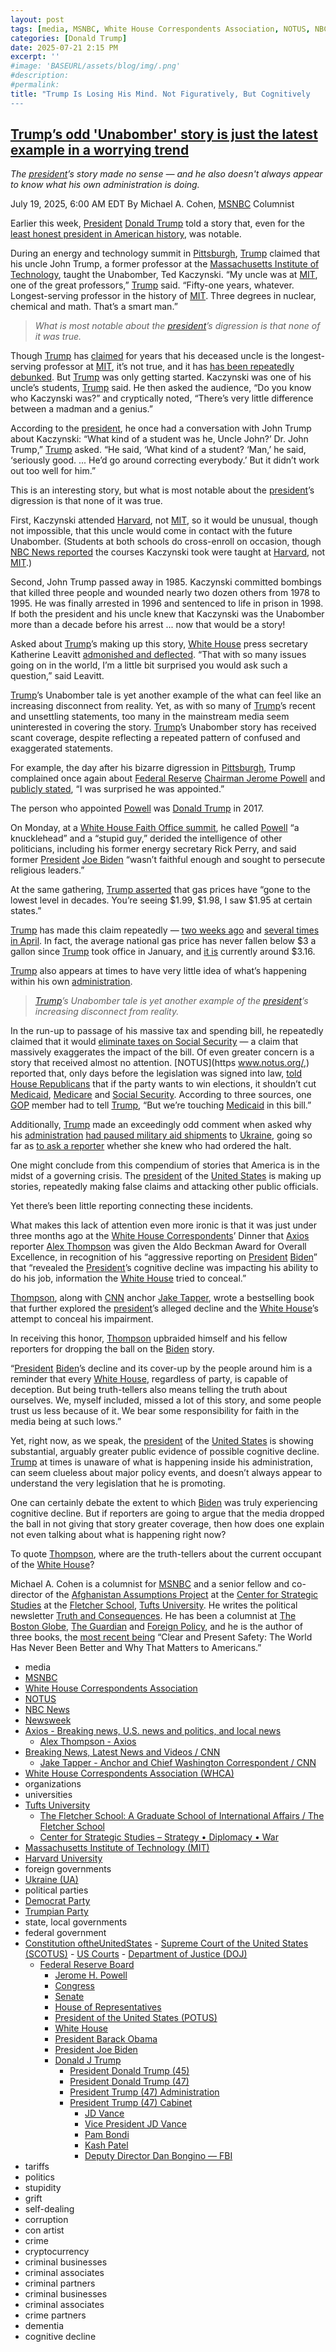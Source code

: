 ```yaml
---
layout: post
tags: [media, MSNBC, White House Correspondents Association, NOTUS, NBC News, Newsweek, Axios - Breaking news U.S. news and politics and local news, Alex Thompson - Axios, Breaking News Latest News and Videos / CNN, Jake Tapper - Anchor and Chief Washington Correspondent / CNN, White House Correspondents Association (WHCA), organizations, universities, Tufts University, The Fletcher School –  A Graduate School of International Affairs / The Fletcher School, Center for Strategic Studies – Strategy • Diplomacy • War, Massachusetts Institute of Technology (MIT), Harvard University, foreign governments, Ukraine (UA), political parties, Democrat Party, Trumpian Party, state local governments, federal government, Constitution oftheUnitedStates,  Supreme Court of the United States (SCOTUS),  US Courts,  Department of Justice (DOJ), Federal Reserve Board, Jerome H. Powell, Congress, Senate, House of Representatives, President of the United States (POTUS), White House, President Barack Obama, President Joe Biden, Donald J Trump, President Donald Trump (45), President Donald Trump (47), President Trump (47) Administration, President Trump (47) Cabinet, JD Vance, Vice President JD Vance, Pam Bondi, Kash Patel, Deputy Director Dan Bongino — FBI, tariffs, politics, stupidity, grift, self-dealing, corruption, con artist, crime, cryptocurrency, criminal businesses, criminal associates, criminal partners, criminal businesses, criminal associates, crime partners, dementia, cognitive decline]
categories: [Donald Trump]
date: 2025-07-21 2:15 PM
excerpt: ''
#image: 'BASEURL/assets/blog/img/.png'
#description:
#permalink:
title: "Trump Is Losing His Mind. Not Figuratively, But Cognitively
---
```



## [Trump’s odd 'Unabomber' story is just the latest example in a worrying trend](https://www.msnbc.com/opinion/msnbc-opinion/trump-unabomber-story-biden-cognitive-decline-rcna219453)

*The [president](https://www.whitehouse.gov/)’s story made no sense — and he also doesn't always appear to know what his own administration is doing.*

July 19, 2025, 6:00 AM EDT
By Michael A. Cohen, [MSNBC](https;//www.msnbc.com/) Columnist

Earlier this week, [President](https://www.whitehouse.gov/) [Donald Trump](https://www.donaldjtrump.com/) told a story that, even for the [least honest president in American history](https://www.washingtonpost.com/politics/2021/01/24/trumps-false-or-misleading-claims-total-30573-over-four-years/), was notable.

During an energy and technology summit in [Pittsburgh](https://www.pittsburghpa.gov/), [Trump](https://www.donaldjtrump.com/) claimed that his uncle John Trump, a former professor at the [Massachusetts Institute of Technology](https://www.mit.edu/), taught the Unabomber, Ted Kaczynski. “My uncle was at [MIT](https://www.mit.edu/), one of the great professors,” [Trump](https://www.donaldjtrump.com/) said. “Fifty-one years, whatever. Longest-serving professor in the history of [MIT](https://www.mit.edu/). Three degrees in nuclear, chemical and math. That’s a smart man.”

> *What is most notable about the [president](https://www.whitehouse.gov/)’s digression is that none of it was true.*

Though [Trump](https://www.donaldjtrump.com/) has [claimed](https://www.thedailybeast.com/trump-spins-up-wildly-unbelievable-family-link-to-unabomber/) for years that his deceased uncle is the longest-serving professor at [MIT](https://www.mit.edu/), it’s not true, and it has [has been repeatedly debunked](https://www.newsweek.com/fact-check-trump-claims-uncle-longest-serving-professor-mit-1864991?). But [Trump](https://www.donaldjtrump.com/) was only getting started. Kaczynski was one of his uncle’s students, [Trump](https://www.donaldjtrump.com/) said. He then asked the audience, “Do you know who Kaczynski was?” and cryptically noted, “There’s very little difference between a madman and a genius.”

According to the [president](https://www.whitehouse.gov/), he once had a conversation with John Trump about Kaczynski: “What kind of a student was he, Uncle John?’ Dr. John Trump,” [Trump](https://www.donaldjtrump.com/) asked. “He said, ‘What kind of a student? ‘Man,’ he said, ‘seriously good. ... He’d go around correcting everybody.’ But it didn’t work out too well for him.”

This is an interesting story, but what is most notable about the [president](https://www.whitehouse.gov/)’s digression is that none of it was true.

First, Kaczynski attended [Harvard](https://www.harvard.edu/), not [MIT](https://www.mit.edu/), so it would be unusual, though not impossible, that this uncle would come in contact with the future Unabomber. (Students at both schools do cross-enroll on occasion, though [NBC News reported](https://www.nbcnews.com/politics/trump-administration/live-blog/trump-mike-waltz-tariffs-immigration-arizona-grijalva-live-updates-rcna218470/rcrd85057?canonicalCard=true) the courses Kaczynski took were taught at [Harvard](https://www.harvard.edu/), not [MIT](https://www.mit.edu/).)

Second, John Trump passed away in 1985. Kaczynski committed bombings that killed three people and wounded nearly two dozen others from 1978 to 1995. He was finally arrested in 1996 and sentenced to life in prison in 1998. If both the president and his uncle knew that Kaczynski was the Unabomber more than a decade before his arrest ... now that would be a story!

Asked about [Trump](https://www.donaldjtrump.com/)’s making up this story, [White House](https://www.whitehouse.gov/) press secretary Katherine Leavitt [admonished and deflected](https://bsky.app/profile/atrupar.com/post/3lu6jtryhez2q). “That with so many issues going on in the world, I’m a little bit surprised you would ask such a question,” said Leavitt.

[Trump](https://www.donaldjtrump.com/)’s Unabomber tale is yet another example of the what can feel like an increasing disconnect from reality. Yet, as with so many of [Trump](https://www.donaldjtrump.com/)’s recent and unsettling statements, too many in the mainstream media seem uninterested in covering the story. [Trump](https://www.donaldjtrump.com/)’s Unabomber story has received scant coverage, despite reflecting a repeated pattern of confused and exaggerated statements.

For example, the day after his bizarre digression in [Pittsburgh](https://www.pittsburghpa.gov/), Trump complained once again about [Federal Reserve](https://www.federalreserve.gov/) [Chairman Jerome Powell](https://www.federalreserve.gov/aboutthefed/bios/board/powell.htm) and [publicly stated](https://x.com/atrupar/status/1945513122795553257), “I was surprised he was appointed.”

The person who appointed [Powell](https://www.federalreserve.gov/aboutthefed/bios/board/powell.htm) was [Donald Trump](https://www.donaldjtrump.com/) in 2017.

On Monday, at a [White House Faith Office summit](https://abcnews.go.com/Politics/faith-office-luncheon-trump-talks-gas-prices-transgender/story?id=123746594), he called [Powell](https://www.federalreserve.gov/aboutthefed/bios/board/powell.htm) “a knucklehead” and a “stupid guy,” derided the intelligence of other politicians, including his former energy secretary Rick Perry, and said former [President](https://www.whitehouse.gov/) [Joe Biden](https://bidenwhitehouse.archives.gov/) “wasn’t faithful enough and sought to persecute religious leaders.”

At the same gathering, [Trump asserted](https://x.com/atrupar/status/1944813197904535656) that gas prices have “gone to the lowest level in decades. You’re seeing \$1.99, \$1.98, I saw \$1.95 at certain states.”

[Trump](https://www.donaldjtrump.com/) has made this claim repeatedly — [two weeks ago](https://www.cnn.com/2025/05/02/politics/gas-prices-trump-fact-check) and [several times in April](https://www.cnn.com/2025/05/02/politics/gas-prices-trump-fact-check). In fact, the average national gas price has never fallen below \$3 a gallon since [Trump](https://www.donaldjtrump.com/) took office in January, and [it is](https://gasprices.aaa.com/) currently around \$3.16.

[Trump](https://www.donaldjtrump.com/) also appears at times to have very little idea of what’s happening within his own [administration](https://www.whitehouse.gov/administration/).

> *[Trump](https://www.donaldjtrump.com/)’s Unabomber tale is yet another example of the [president](https://www.whitehouse.gov/)’s increasing disconnect from reality.*

In the run-up to passage of his massive tax and spending bill, he repeatedly claimed that it would [eliminate taxes on Social Security](https://www.politifact.com/factchecks/2025/jun/30/donald-trump/trump-tax-social-security-reconciliation-bill/?) — a claim that massively exaggerates the impact of the bill. Of even greater concern is a story that received almost no attention. [NOTUS](https www.notus.org/,) reported that, only days before the legislation was signed into law, [told House Republicans](https://www.notus.org/congress/reconciliation-timeline-slipping-trump) that if the party wants to win elections, it shouldn’t cut [Medicaid](https://www.medicaid.gov/), [Medicare](https://www.medicare.gov/) and [Social Security](https://www.ssa.gov/). According to three sources, one [GOP](https://www.gop.com/) member had to tell [Trump](https://www.donaldjtrump.com/), “But we’re touching [Medicaid](https://www.medicaid.gov/) in this bill.”

Additionally, [Trump](https://www.donaldjtrump.com/) made an exceedingly odd comment when asked why his [administration](https://www.whitehouse.gov/administration/) [had paused military aid shipments](https://www.newsweek.com/trump-reacts-ukraine-weapons-pause-i-would-know-watch-video-2096851) to [Ukraine](https://www.gov.ua/), going so far as [to ask a reporter](https://www.cnn.com/2025/07/08/politics/video/collins-trump-ukraine-weapons-pause-digvid) whether she knew who had ordered the halt.

One might conclude from this compendium of stories that America is in the midst of a governing crisis. The [president](https://www.whitehouse.gov/) of the [United States](https://www.usa.gov/) is making up stories, repeatedly making false claims and attacking other public officials.

Yet there’s been little reporting connecting these incidents.

What makes this lack of attention even more ironic is that it was just under three months ago at the [White House Correspondents](https://whca.press/)’ Dinner that [Axios](https://www.axios.com/) reporter [Alex Thompson](https://www.axios.com/authors/athompson) was given the Aldo Beckman Award for Overall Excellence, in recognition of his “aggressive reporting on [President](https://www.whitehouse.gov/) [Biden](https://bidenwhitehouse.archives.gov/)” that “revealed the [President](https://www.whitehouse.gov/)’s cognitive decline was impacting his ability to do his job, information the [White House](https://www.whitehouse.gov/) tried to conceal.”

[Thompson](https://www.axios.com/authors/athompson), along with [CNN](https://www.cnn.com/) anchor [Jake Tapper](https://www.cnn.com/profiles/jake-tapper-profile#about), wrote a bestselling book that further explored the [president](https://www.whitehouse.gov/)’s alleged decline and the [White House](https://www.whitehouse.gov/)’s attempt to conceal his impairment.

In receiving this honor, [Thompson](https://www.axios.com/authors/athompson) upbraided himself and his fellow reporters for dropping the ball on the [Biden](https://bidenwhitehouse.archives.gov/) story.

“[President](https://www.whitehouse.gov/) [Biden](https://bidenwhitehouse.archives.gov/)’s decline and its cover-up by the people around him is a reminder that every [White House](https://www.whitehouse.gov/), regardless of party, is capable of deception. But being truth-tellers also means telling the truth about ourselves. We, myself included, missed a lot of this story, and some people trust us less because of it. We bear some responsibility for faith in the media being at such lows.”

Yet, right now, as we speak, the [president](https://www.whitehouse.gov/) of the [United States](https://www.usa.gov/) is showing substantial, arguably greater public evidence of possible cognitive decline. [Trump](https://www.donaldjtrump.com/) at times is unaware of what is happening inside his administration, can seem clueless about major policy events, and doesn’t always appear to understand the very legislation that he is promoting.

One can certainly debate the extent to which [Biden](https://bidenwhitehouse.archives.gov/) was truly experiencing cognitive decline. But if reporters are going to argue that the media dropped the ball in not giving that story greater coverage, then how does one explain not even talking about what is happening right now?

To quote [Thompson](https://www.axios.com/authors/athompson), where are the truth-tellers about the current occupant of the [White House](https://www.whitehouse.gov/)?

Michael A. Cohen is a columnist for [MSNBC](https;//www.msnbc.com/) and a senior fellow and co-director of the [Afghanistan Assumptions Project](https://sites.tufts.edu/css/?page_id=1510) at the [Center for Strategic Studies](https://sites.tufts.edu/css/) at the [Fletcher School](https://fletcher.tufts.edu/), [Tufts University](,https://www.tufts.edu/). He writes the political newsletter [Truth and Consequences](https://urldefense.com/v3/__https://truthandcons.substack.com/__;!!PIZeeW5wscynRQ!u_XKZjv-lWH23z1mnHythaCOP6PFQIIYCwx9LK8Bsf1E8Fq24bv3BUSOnMKMGac4phxnOcJrub5z8w_Bku4b2cg$). He has been a columnist at [The Boston Globe](https://www.bostonglobe.com/), [The Guardian](https://www.theguardian.com/) and [Foreign Policy](https://foreignpolicy.com/), and he is the author of three books, the [most recent being](https://urldefense.com/v3/__https://www.amazon.com/dp/B07P77NDT6/ref=dp-kindle-redirect?_encoding=UTF8&btkr=1__;!!PIZeeW5wscynRQ!u_XKZjv-lWH23z1mnHythaCOP6PFQIIYCwx9LK8Bsf1E8Fq24bv3BUSOnMKMGac4phxnOcJrub5z8w_BrJq41KY$) “Clear and Present Safety: The World Has Never Been Better and Why That Matters to Americans.”

- media
- [MSNBC](https://www.msnbc.com/)
- [White House Correspondents Association](https://whca.press/)
- [NOTUS](https://www.notus.org/)
- [NBC News](https://www.nbcnews.com/)
- [Newsweek](https://www.newsweek.com/)
- [Axios - Breaking news, U.S. news and politics, and local news](https://www.axios.com/)
    - [Alex Thompson - Axios](https://www.axios.com/authors/athompson)
- [Breaking News, Latest News and Videos / CNN](https://www.cnn.com/)
    - [Jake Tapper - Anchor and Chief Washington Correspondent / CNN](https://www.cnn.com/profiles/jake-tapper-profile#about)
- [White House Correspondents Association (WHCA)](https://whca.press/)
- organizations 
- universities 
- [Tufts University](https://www.tufts.edu/)
    - [The Fletcher School: A Graduate School of International Affairs / The Fletcher School](https://fletcher.tufts.edu/)
    - [Center for Strategic Studies – Strategy • Diplomacy • War](https://sites.tufts.edu/css/)
- [Massachusetts Institute of Technology (MIT)](https://www.mit.edu/)
- [Harvard University](https://www.harvard.edu/)
- foreign governments 
- [Ukraine (UA)](https://www.gov.ua/)
- political parties 
- [Democrat Party](https://www.democrats.org/)
- [Trumpian Party](https://www.gop.com/)
- state, local governments 
- federal government 
- [Constitution oftheUnitedStates](https://constitution.congress.gov/)
        - [Supreme Court of the United States (SCOTUS)](https://www.supremecourt.gov/)
        - [US Courts](https://www.uscourts.gov/)
        - [Department of Justice (DOJ)](https://www.justice.gov/)
    - [Federal Reserve Board](https://www.federalreserve.gov/)
        - [Jerome H. Powell](https://www.federalreserve.gov/aboutthefed/bios/board/powell.htm)
        - [Congress](https://www.congress.gov/)
        - [Senate](https://www.senate.gov/)
        - [House of Representatives](https://www.house.gov/)
        - [President of the United States (POTUS)](https://www.whitehouse.gov/)
        - [White House](https://www.whitehouse.gov/)
        - [President Barack Obama](https://obamawhitehouse.archives.gov/)
        - [President Joe Biden](https://bidenwhitehouse.archives.gov/)
        - [Donald J Trump](https://www.donaldjtrump.com/)
            - [President Donald Trump (45)](https://trumpwhitehouse.archives.gov/)
            - [President Donald Trump (47)](https://www.whitehouse.gov/administration/donald-j-trump/)
            - [President Trump (47) Administration](https://www.whitehouse.gov/administration/)
            - [President Trump (47) Cabinet](https://www.whitehouse.gov/administration/the-cabinet/)
                - [JD Vance](https://www.linkedin.com/in/jd-vance-770a9047/)
                - [Vice President JD Vance](https://www.whitehouse.gov/administration/jd-vance/)
                - [Pam Bondi](https://www.justice.gov/ag/staff-profile/meet-attorney-general)
                - [Kash Patel](https://www.fbi.gov/about/leadership-and-structure/director-patel)
                - [Deputy Director Dan Bongino — FBI](https://www.fbi.gov/about/leadership-and-structure/deputy-director-dan-bongino)
- tariffs
- politics
- stupidity
- grift
- self-dealing
- corruption
- con artist 
- crime
- cryptocurrency 
- criminal businesses
- criminal associates
- criminal partners
- criminal businesses
- criminal associates
- crime partners
- dementia 
- cognitive decline 